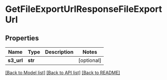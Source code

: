 # GetFileExportUrlResponseFileExportUrl


## Properties
Name | Type | Description | Notes
------------ | ------------- | ------------- | -------------
**s3_url** | **str** |  | [optional] 

[[Back to Model list]](../README.md#documentation-for-models) [[Back to API list]](../README.md#documentation-for-api-endpoints) [[Back to README]](../README.md)


